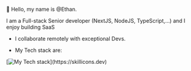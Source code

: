 👋 Hello, my name is @Ethan. 

I am a Full-stack Senior developer (NextJS, NodeJS, TypeScript,...) and I enjoy building SaaS
- I collaborate remotely with exceptional Devs.

- My Tech stack are:

[![My Tech stack](https://skillicons.dev/icons?i=js,html,css,express,git,gitlab,graphql,js,materialui,mongodb,react,redis,redux,sentry,tailwind,nextjs,nodejs,npm,postgres,postman,prisma,ts,vercel,vite,vscode,webpack,)](https://skillicons.dev)
<!---
Sergyoubi/Sergyoubi is a ✨ special ✨ repository because its `README.md` (this file) appears on your GitHub profile.
You can click the Preview link to take a look at your changes.
--->
